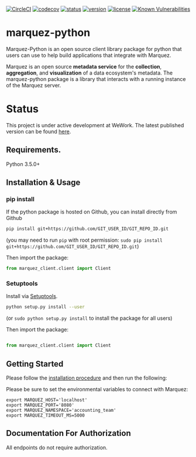 [![CircleCI](https://circleci.com/gh/MarquezProject/marquez-python/tree/master.svg?style=shield)](https://circleci.com/gh/MarquezProject/marquez-python/tree/master) [![codecov](https://codecov.io/gh/MarquezProject/marquez-python/branch/master/graph/badge.svg)](https://codecov.io/gh/MarquezProject/marquez-python/branch/master) [![status](https://img.shields.io/badge/status-WIP-yellow.svg)](#status) [![version](https://img.shields.io/pypi/v/marquez-python.svg)](https://pypi.python.org/pypi/marquez-python) [![license](https://img.shields.io/badge/license-Apache_2.0-blue.svg)](https://raw.githubusercontent.com/MarquezProject/marquez-python/master/LICENSE) [![Known Vulnerabilities](https://snyk.io/test/github/MarquezProject/marquez-python/badge.svg)](https://snyk.io/test/github/MarquezProject/marquez-python)



# marquez-python

Marquez-Python is an open source client library package for python that users can use to help build applications that integrate with Marquez.

Marquez is an open source **metadata service** for the **collection**, **aggregation**, and **visualization** of a data ecosystem's metadata.
The marquez-python package is a library that interacts with a running instance of the Marquez server.


# Status
This project is under active development at WeWork. The latest published version can be found [here](https://pypi.org/project/marquez-python/). 

## Requirements.

Python 3.5.0+

## Installation & Usage
### pip install

If the python package is hosted on Github, you can install directly from Github

```sh
pip install git+https://github.com/GIT_USER_ID/GIT_REPO_ID.git
```
(you may need to run `pip` with root permission: `sudo pip install git+https://github.com/GIT_USER_ID/GIT_REPO_ID.git`)

Then import the package:
```python
from marquez_client.client import Client
```

### Setuptools

Install via [Setuptools](http://pypi.python.org/pypi/setuptools).

```sh
python setup.py install --user
```
(or `sudo python setup.py install` to install the package for all users)

Then import the package:
```python

from marquez_client.client import Client
```

## Getting Started

Please follow the [installation procedure](#installation--usage) and then run the following:

Please be sure to set the environmental variables to connect with Marquez:
```
export MARQUEZ_HOST='localhost'
export MARQUEZ_PORT='8080'
export MARQUEZ_NAMESPACE='accounting_team'
export MARQUEZ_TIMEOUT_MS=5000

```

## Documentation For Authorization

 All endpoints do not require authorization.





